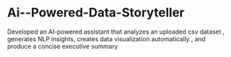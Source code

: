 # Ai--Powered-Data-Storyteller
Developed an AI-powered assistant that analyzes an uploaded csv dataset , generates NLP insights, creates data visualization automatically , and produce a concise executive summary
